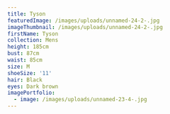 ```yaml
---
title: Tyson
featuredImage: /images/uploads/unnamed-24-2-.jpg
imageThumbnail: /images/uploads/unnamed-24-2-.jpg
firstName: Tyson
collection: Mens
height: 185cm
bust: 87cm
waist: 85cm
size: M
shoeSize: '11'
hair: Black
eyes: Dark brown
imagePortfolio:
  - image: /images/uploads/unnamed-23-4-.jpg
---
```


